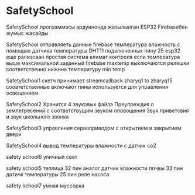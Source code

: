 # SafetySchool
 SafetySchool программасы ардуинонда жазылынган ESP32 Firebaseбен жумыс жасайды

SafetySchool
отправляеть данные firebase 
температура влажность с помощью датчика температуры DHT11 подключенных пину 25 esp32
еще рализован простая система климат контроля 
если температура выше максимальной заданный firebase maxtemp
выключаются релешки 
соответственно нижнне температуру min temp

SafetySchool1
скетч принимает streamcallback zharyq1 to zharyq15 
соовтетственные включают пины используется для управления освещением 

SafetySchool2
Хранится 4 звуковых файла
Преупреждия о землетресений
с соответствущим звуком оповощения 
Звук приветсвия
и звук школьного звонка

SafetySchool3
управления сервоприводом с открытием и закрытием двери

SafetySchool4
вывод температуры влажности с датчик co2


safety school6
уличный свет

safety school5
теплица
32 пин аналог датчик влажности почвы
33 пин датичк температуры
25 пин реле насоса


safety school7
умная муссорка 